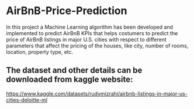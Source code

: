 # AirBnB-Price-Prediction 
In this project a Machine Learning algorithm has been developed and implemented to predict AirBnB KPIs that helps costumers to predict the price of AirBnB listings in major U.S. cities with respect to different parameters that affect the pricing of the houses, like city, number of rooms, location, property type, etc.  

## The dataset and other  details can be downloaded from kaggle website:  
https://www.kaggle.com/datasets/rudymizrahi/airbnb-listings-in-major-us-cities-deloitte-ml
  
